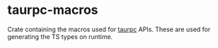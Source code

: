 # taurpc-macros

Crate containing the macros used for [taurpc](https://github.com/MatsDK/TauRPC) APIs. These are used for generating the TS types on runtime.

